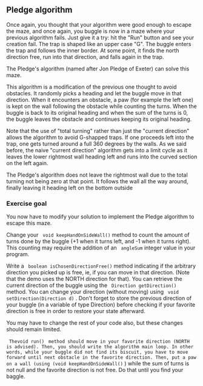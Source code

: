 
## Pledge algorithm ##

Once again, you thought that your algorithm were good enough to
escape the maze, and once again, you buggle is now in a maze where
your previous algorithm fails. Just give it a try: hit the "Run"
button and see your creation fail. The trap is shaped like an upper
case "G". The buggle enters the trap and follows the inner border. At
some point, it finds the north direction free, run into that
direction, and falls again in the trap.

The Pledge's algorithm (named after Jon Pledge of Exeter) can solve
this maze.

This algorithm is a modification of the previous one thought to avoid
obstacles. It randomly picks a heading and let the buggle move in that
direction. When it encounters an obstacle, a paw (for example the left one)
is kept on the wall following the obstacle while counting the turns. When
the buggle is back to its original heading and when the sum of the turns is
0, the buggle leaves the obstacle and continues keeping its original
heading.

Note that the use of "total turning" rather than just the "current
direction" allows the algorithm to avoid G-shapped traps. If one
proceeds left into the trap, one gets turned around a full 360
degrees by the walls. As we said before, the naive "current direction"
algorithm gets into a limit cycle as it leaves the lower rightmost
wall heading left and runs into the curved section on the left again.

The Pledge's algorithm does not leave the rightmost wall due to the total
turning not being zero at that point. It follows the wall all the way
around, finally leaving it heading left on the bottom outside


### Exercise goal ###

[]() You now have to modify your solution to implement the Pledge
algorithm to escape this maze.

Change your ` void keepHandOnSideWall()` method to count
the amount of turns done by the buggle (+1 when it turns left, and -1
when it turns right). This counting may require the addition of an ` angleSum` integer value in your program.

Write a ` boolean isChosenDirectionFree()` method indicating if
the arbitrary direction you picked up is free, ie, if you can move in
that direction. (Note that the demo uses the NORTH direction for
that).  You can retrieve the current direction of the
buggle using the ` Direction getDirection()` method. You can
change your direction (without moving) using ` void
setDirection(Direction d)` . Don't forget to store the previous
direction of your buggle (in a variable of type Direction) before checking if your favorite
direction is free in order to restore your state afterward.

You may have to change the rest of your code also, but these
changes should remain limited.

  
  
` Thevoid run()` ` method should move in your favorite
direction (NORTH is advised). Then, you should write the algorithm main
loop. In other words, while your buggle did not find its biscuit, you have
to move forward until next obstacle in the favorite direction. Then, put a
paw on a wall (using (void keepHandOnSideWall()` ) while the sum
of turns is not null and the favorite direction is not free. Do that until
you find your baggle.

